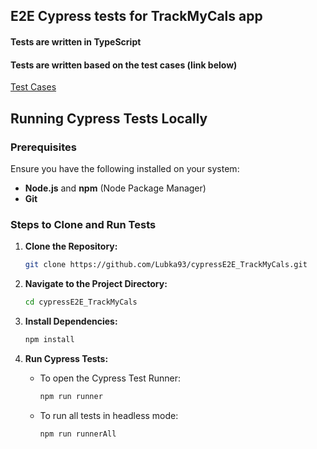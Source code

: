 ## E2E Cypress tests for TrackMyCals app

#### Tests are written in TypeScript


#### Tests are written based on the test cases (link below)

[Test Cases](https://docs.google.com/spreadsheets/d/1ErCFjuApWoE3UCNE7vdVaEBk78zLgv3H/edit?usp=sharing&ouid=112772196783359617351&rtpof=true&sd=true)

## Running Cypress Tests Locally

### Prerequisites
Ensure you have the following installed on your system:
- **Node.js** and **npm** (Node Package Manager)
- **Git**

### Steps to Clone and Run Tests

1. **Clone the Repository:**
    ```bash
    git clone https://github.com/Lubka93/cypressE2E_TrackMyCals.git
    ```

2. **Navigate to the Project Directory:**
    ```bash
    cd cypressE2E_TrackMyCals
    ```

3. **Install Dependencies:**
    ```bash
    npm install
    ```

4. **Run Cypress Tests:**
    - To open the Cypress Test Runner:
        ```bash
        npm run runner
        ```
    - To run all tests in headless mode:
        ```bash
        npm run runnerAll
        ```
